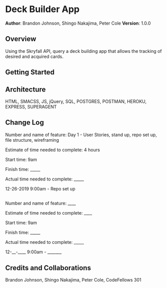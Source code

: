 # Deck Builder App

**Author**: Brandon Johnson, Shingo Nakajima, Peter Cole
**Version**: 1.0.0

## Overview
Using the Skryfall API, query a deck building app that allows the tracking of desired and acquired cards.

## Getting Started
<!-- update -->

## Architecture
HTML, SMACSS, JS, jQuery, SQL, POSTGRES, POSTMAN, HEROKU, EXPRESS, SUPERAGENT

## Change Log

Number and name of feature: Day 1 - User Stories, stand up, repo set up, file structure, wireframing

Estimate of time needed to complete: 4 hours

Start time: 9am

Finish time: _____

Actual time needed to complete: _____

12-26-2019 9:00am - Repo set up

## 

Number and name of feature: ____

Estimate of time needed to complete: ____

Start time: 9am

Finish time: _____

Actual time needed to complete: _____

12-__-____ 9:00am - _______

## Credits and Collaborations
Brandon Johnson, Shingo Nakajima, Peter Cole, CodeFellows 301
